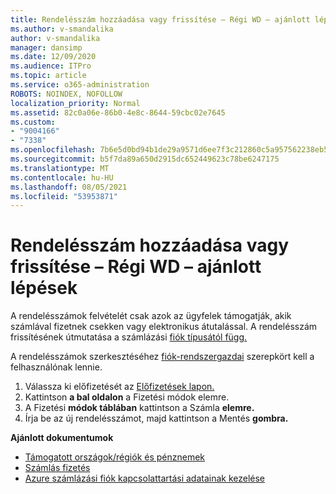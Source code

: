 ```yaml
---
title: Rendelésszám hozzáadása vagy frissítése – Régi WD – ajánlott lépések
ms.author: v-smandalika
author: v-smandalika
manager: dansimp
ms.date: 12/09/2020
ms.audience: ITPro
ms.topic: article
ms.service: o365-administration
ROBOTS: NOINDEX, NOFOLLOW
localization_priority: Normal
ms.assetid: 82c0a06e-86b0-4e8c-8644-59cbc02e7645
ms.custom:
- "9004166"
- "7338"
ms.openlocfilehash: 7b6e5d0bd94b1de29a9571d6ee7f3c212860c5a957562238eb5f5214ec676e87
ms.sourcegitcommit: b5f7da89a650d2915dc652449623c78be6247175
ms.translationtype: MT
ms.contentlocale: hu-HU
ms.lasthandoff: 08/05/2021
ms.locfileid: "53953871"
---
```

# <a name="add-or-update-po-number---legacy-wd---recommended-steps"></a>Rendelésszám hozzáadása vagy frissítése – Régi WD – ajánlott lépések

A rendelésszámok felvételét csak azok az [](https://docs.microsoft.com/azure/cost-management-billing/manage/pay-by-invoice) ügyfelek támogatják, akik számlával fizetnek csekken vagy elektronikus átutalással. A rendelésszám frissítésének útmutatása a számlázási [fiók típusától függ.](https://docs.microsoft.com/azure/cost-management-billing/manage/view-all-accounts)

A rendelésszámok szerkesztéséhez [fiók-rendszergazdai](https://docs.microsoft.com/azure/role-based-access-control/rbac-and-directory-admin-roles) szerepkört kell a felhasználónak lennie.

1. Válassza ki előfizetését az [Előfizetések lapon.](https://ms.portal.azure.com/#blade/Microsoft_Azure_Billing/SubscriptionsBlade)
2. Kattintson **a bal oldalon** a Fizetési módok elemre.
3. A Fizetési **módok táblában** kattintson a Számla **elemre.** 
4. Írja be az új rendelésszámot, majd kattintson a Mentés **gombra.**

**Ajánlott dokumentumok**

- [Támogatott országok/régiók és pénznemek](https://azure.microsoft.com/en-us/pricing/faq/) 
- [Számlás fizetés](https://docs.microsoft.com/azure/cost-management-billing/manage/pay-by-invoice) 
- [Azure számlázási fiók kapcsolattartási adatainak kezelése](https://docs.microsoft.com/azure/cost-management-billing/manage/change-azure-account-profile)



